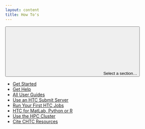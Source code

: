 ```yaml
---
layout: content
title: How To's
---
```


<div class="uw-full-row">
<div class="uw-row uw-flex-reverse">

<!-- Body content -->
<div class="uw-col uw-body">
</div>
<aside class="uw-col uw-sidebar">
<button class="uw-button-unstyle uw-side-nav-button"><svg aria-hidden="true" focusable="false"><use xmlns:xlink="http://www.w3.org/1999/xlink" xlink:href="#uw-symbol-caret-down"></use></svg> Select a section…</button>

<!-- Sidebar nav -->
<div class="uw-side-nav">
<ul>
<li>
<a href="{{ '/uw-research-computing/get-started.html' | relative_url }}">Get Started</a>
</li>
<li>
<a href="{{ '/uw-research-computing/get-help.html' | relative_url }}">Get Help</a>
</li>
<li>
<a href="{{ '/uw-research-computing/guides.html' | relative_url }}">All User Guides</a>
</li>
<li>
<a href="{{ '/uw-research-computing/use-submit-node.html' | relative_url }}">Use an HTC Submit Server</a>
</li>
<li>
<a href="{{ '/uw-research-computing/helloworld.html' | relative_url }}">Run Your First HTC Jobs</a>
</li>
<li>
<a href="{{ '/uw-research-computing/howto_overview.html' | relative_url }}">HTC for MatLab, Python or R</a>
</li>
<li>
<a href="{{ '/uw-research-computing/hpc-overview.html' | relative_url }}">Use the HPC Cluster</a>
</li>
<li>
<a href="{{ '/uw-research-computing/cite-chtc.html' | relative_url }}">Cite CHTC Resources</a>
</li>
</ul>
</div>
</aside>
</div>
</div>